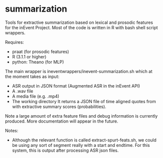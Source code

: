 summarization
=============

Tools for extractive summarization based on lexical and prosodic features for the inEvent Project.
Most of the code is written in R with bash shell script wrappers.

Requires: 
- praat (for prosodic features)
- R (3.1.1 or higher)
- python: Theano (for MLP)

The main wrapper is ineventwrappers/inevent-summarization.sh which at the moment takes as input:
* ASR output in JSON format (Augmented ASR in the inEvent API)
* A .wav file 
* A media file (e.g. .mp4)
* The working directory
It returns a JSON file of time aligned quotes from with extractive summary scores (probabilities).

Note a large amount of extra feature files and debug information is currently produced.
More documentation will appear in the future.

Notes: 

* Although the relevant function is called extract-spurt-feats.sh, we 
could be using any sort of segment really with a start and endtime.  For this
system, this is output after processing ASR json files. 


